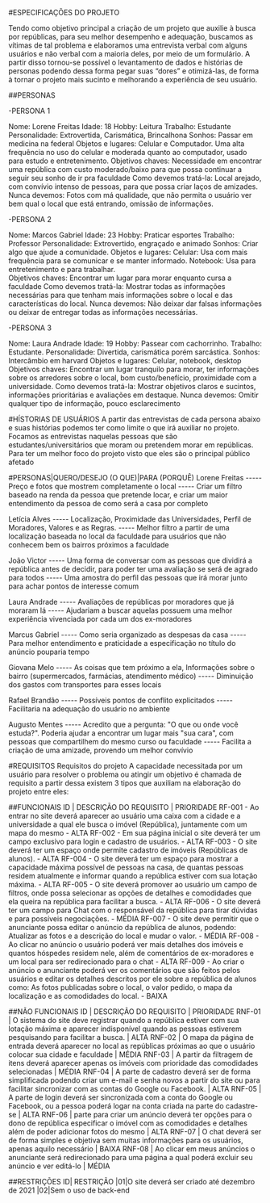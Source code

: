 #ESPECIFICAÇÕES DO PROJETO

Tendo como objetivo principal a criação de um projeto que auxilie à busca por repúblicas, para seu melhor desempenho e adequação, buscamos as vítimas de tal problema e elaboramos uma entrevista verbal com alguns usuários e não verbal com a maioria deles, por meio de um formulário. A partir disso tornou-se possível o levantamento de dados e histórias de personas podendo dessa forma pegar suas “dores” e otimizá-las, de forma à tornar o projeto mais sucinto e melhorando a experiência de seu usuário.

##PERSONAS

-PERSONA 1

Nome: Lorene Freitas
Idade: 18
Hobby: Leitura
Trabalho: Estudante
Personalidade: Extrovertida, Carismática, Brincalhona
Sonhos: Passar em medicina na federal
Objetos e lugares: Celular e Computador. Uma alta frequência no uso do celular e moderada quanto ao computador, usado para estudo e entretenimento.
Objetivos chaves: Necessidade em encontrar uma república com custo moderado/baixo para que possa continuar a seguir seu sonho de ir pra faculdade
Como devemos tratá-la: Local arejado, com convívio intenso de pessoas, para que possa criar laços de amizades.
Nunca devemos: Fotos com má qualidade, que não permita o usuário ver bem qual o local que está entrando, omissão de informações.


-PERSONA 2


Nome: Marcos Gabriel
Idade: 23
Hobby: Praticar esportes
Trabalho: Professor
Personalidade: Extrovertido, engraçado e animado
Sonhos: Criar algo que ajude a comunidade.
Objetos e lugares: Celular: Usa com mais frequência para se comunicar  e se manter informado. Notebook: Usa para entretenimento e para trabalhar.            
Objetivos chaves: Encontrar um lugar para morar enquanto cursa a faculdade
Como devemos tratá-la: Mostrar todas as informações necessárias para que tenham mais informações sobre o local e das características do local.
Nunca devemos: Não deixar dar falsas informações ou deixar de entregar todas as informações necessárias. 


-PERSONA 3


Nome:  Laura Andrade
Idade: 19
Hobby: Passear com cachorrinho.
Trabalho: Estudante.
Personalidade: Divertida, carismática porém sarcástica.
Sonhos: Intercâmbio em harvard
Objetos e lugares: Celular, notebook, desktop
Objetivos chaves: Encontrar um lugar tranquilo para morar, ter informações sobre os arredores sobre o local, bom custo/benefício, proximidade com a universidade.
Como devemos tratá-la: Mostrar objetivos claros e sucintos, informações prioritárias e avaliações em destaque. 
Nunca devemos: Omitir qualquer tipo de informação, pouco esclarecimento

#HÍSTORIAS DE USUÁRIOS
A partir das entrevistas de cada persona abaixo e suas histórias podemos ter como limite o que irá auxiliar no projeto. Focamos as entrevistas naquelas pessoas que são estudantes/universitários que moram ou pretendem morar em repúblicas. Para ter um melhor foco do projeto visto que eles são o principal público afetado 

#PERSONAS|QUERO/DESEJO (O QUE)|PARA (PORQUÊ) 
Lorene Freitas ----- Preço e fotos que mostrem completamente o local ----- Criar um filtro baseado na renda da pessoa que pretende locar, e criar um maior entendimento da pessoa de como será a casa por completo 

Letícia Alves ----- Localização, Proximidade das Universidades, Perfil de Moradores, Valores e as Regras. ----- Melhor filtro a partir de uma localização baseada no local da faculdade para usuários que não conhecem bem os bairros próximos a faculdade 

João Victor  ----- Uma forma de conversar com as pessoas que dividirá a república antes de decidir, para poder ter uma avaliação se será de agrado para todos ----- Uma amostra do perfil das pessoas que irá morar junto para achar pontos de interesse comum 

Laura Andrade ----- Avaliações de repúblicas por moradores que já moraram lá ----- Ajudariam a buscar aquelas possuem uma melhor experiência vivenciada por cada um dos ex-moradores 

Marcus Gabriel ----- Como seria organizado as despesas da casa ----- Para melhor entendimento e praticidade a especificação no título do anúncio pouparia tempo 

Giovana Melo ----- As coisas que tem próximo a ela, Informações sobre o bairro (supermercados, farmácias, atendimento médico) ----- Diminuição dos gastos com transportes para esses locais 

Rafael Brandão ----- Possíveis pontos de conflito explicitados ----- Facilitaria na adequação do usuário no ambiente 

Augusto Mentes ----- Acredito que a pergunta: "O que ou onde você estuda?". Poderia ajudar a encontrar um lugar mais "sua cara", com pessoas que compartilhem do mesmo curso ou faculdade ----- Facilita a criação de uma amizade, provendo um melhor convívio 

#REQUISITOS
Requisitos do projeto 
A capacidade necessitada por um usuário para resolver o problema ou atingir um objetivo é chamada de requisito a partir dessa existem 3 tipos que auxiliam na elaboração do projeto entre eles:

##FUNCIONAIS
ID | DESCRIÇÃO DO REQUISITO | PRIORIDADE 
RF-001 - Ao entrar no site deverá aparecer ao usuário uma caixa com a cidade e a universidade a qual ele busca o imóvel (República), juntamente com um mapa do mesmo - ALTA
RF-002 - Em sua página inicial o site deverá ter um campo exclusivo para login e cadastro de usuários. - ALTA
RF-003 - O site deverá ter um espaço onde permite cadastro de imóveis (Repúblicas de alunos). - ALTA
RF-004 - O site deverá ter um espaço para mostrar a capacidade máxima possível de pessoas na casa, de quantas pessoas residem atualmente e informar quando a república estiver com sua lotação máxima. - ALTA
RF-005 - O site deverá promover ao usuário um campo de filtros, onde possa selecionar as opções de detalhes e comodidades que ela queira na república para facilitar a busca. - ALTA
RF-006 - O site deverá ter um campo para Chat com o responsável da república para tirar dúvidas e para possíveis negociações. - MÉDIA
RF-007 - O site deve permitir que o anunciante possa editar o anúncio da república de alunos, podendo: Atualizar as fotos e a descrição do local e mudar o valor. - MÉDIA
RF-008 - Ao clicar no anúncio o usuário poderá ver mais detalhes dos imóveis e quantos hóspedes residem nele, além de comentários de ex-moradores e um local para ser redirecionado para o chat - ALTA
RF-009 - Ao criar o anúncio o anunciante poderá ver os comentários que são feitos pelos usuários e editar os detalhes descritos por ele sobre a república de alunos como: As fotos publicadas sobre o local, o valor pedido, o mapa da localização e as comodidades do local. - BAIXA

##NÃO FUNCIONAIS
ID | DESCRIÇÃO DO REQUISITO | PRIORIDADE 
RNF-01 | O sistema do site deve registrar quando a república estiver com sua lotação máxima e aparecer indisponível quando as pessoas estiverem pesquisando para facilitar a busca. | ALTA
RNF-02 | O mapa da página de entrada deverá aparecer no local as repúblicas próximas ao que o usuário colocar sua cidade e faculdade | MÉDIA
RNF-03 | A partir da filtragem de itens deverá aparecer apenas os imóveis com prioridade das comodidades selecionadas | MÉDIA
RNF-04 | A parte de cadastro deverá ser de forma simplificada podendo criar um e-mail e senha novos a partir do site ou para facilitar sincronizar com as contas do Google ou Facebook. | ALTA
RNF-05 | A parte de login deverá ser sincronizada com a conta do Google ou Facebook, ou a pessoa poderá logar na conta criada na parte do cadastre-se | ALTA
RNF-06 | parte para criar um anúncio deverá ter opções para o dono de república especificar o imóvel com as comodidades e detalhes além de poder adicionar fotos do mesmo | ALTA
RNF-07 | O chat deverá ser de forma simples e objetiva sem muitas informações para os usuários, apenas aquilo necessário | BAIXA
RNF-08 | Ao clicar em meus anúncios o anunciante será redirecionado para uma página a qual poderá excluir seu anúncio e ver editá-lo | MÉDIA

##RESTRIÇÕES
ID| RESTRIÇÃO
|01|O site deverá ser criado até dezembro de 2021 
|02|Sem o uso de back-end 
